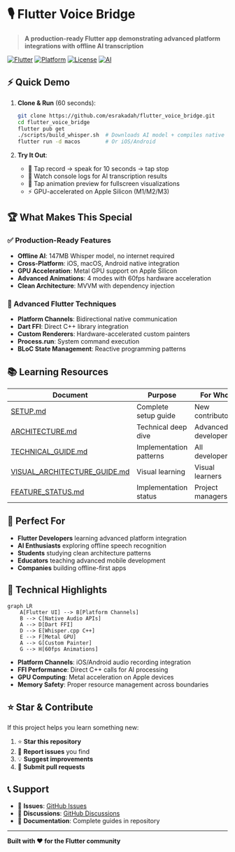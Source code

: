 # 🎙️ Flutter Voice Bridge

> **A production-ready Flutter app demonstrating advanced platform integrations with offline AI transcription**

[![Flutter](https://img.shields.io/badge/Flutter-3.16.0+-blue.svg)](https://flutter.dev/)
[![Platform](https://img.shields.io/badge/Platform-iOS%20%7C%20macOS%20%7C%20Android-green.svg)](https://flutter.dev/)
[![License](https://img.shields.io/badge/License-MIT-yellow.svg)](../LICENSE)
[![AI](https://img.shields.io/badge/AI-Whisper.cpp-purple.svg)](https://github.com/ggerganov/whisper.cpp)

## ⚡ Quick Demo

1. **Clone & Run** (60 seconds):
   ```bash
   git clone https://github.com/esrakadah/flutter_voice_bridge.git
   cd flutter_voice_bridge
   flutter pub get
   ./scripts/build_whisper.sh  # Downloads AI model + compiles native library
   flutter run -d macos        # Or iOS/Android
   ```

2. **Try It Out**:
   - 🎤 Tap record → speak for 10 seconds → tap stop
   - 🤖 Watch console logs for AI transcription results
   - 🎨 Tap animation preview for fullscreen visualizations
   - ⚡ GPU-accelerated on Apple Silicon (M1/M2/M3)

## 🏆 What Makes This Special

### **✅ Production-Ready Features**
- **Offline AI**: 147MB Whisper model, no internet required
- **Cross-Platform**: iOS, macOS, Android native integration
- **GPU Acceleration**: Metal GPU support on Apple Silicon
- **Advanced Animations**: 4 modes with 60fps hardware acceleration
- **Clean Architecture**: MVVM with dependency injection

### **🔧 Advanced Flutter Techniques**
- **Platform Channels**: Bidirectional native communication
- **Dart FFI**: Direct C++ library integration
- **Custom Renderers**: Hardware-accelerated custom painters
- **Process.run**: System command execution
- **BLoC State Management**: Reactive programming patterns

## 📚 Learning Resources

| Document | Purpose | For Who |
|----------|---------|---------|
| [SETUP.md](../SETUP.md) | Complete setup guide | New contributors |
| [ARCHITECTURE.md](../ARCHITECTURE.md) | Technical deep dive | Advanced developers |
| [TECHNICAL_GUIDE.md](../TECHNICAL_GUIDE.md) | Implementation patterns | All developers |
| [VISUAL_ARCHITECTURE_GUIDE.md](../VISUAL_ARCHITECTURE_GUIDE.md) | Visual learning | Visual learners |
| [FEATURE_STATUS.md](../FEATURE_STATUS.md) | Implementation status | Project managers |

## 🚀 Perfect For

- **Flutter Developers** learning advanced platform integration
- **AI Enthusiasts** exploring offline speech recognition
- **Students** studying clean architecture patterns
- **Educators** teaching advanced mobile development
- **Companies** building offline-first apps

## 🎯 Technical Highlights

```mermaid
graph LR
    A[Flutter UI] --> B[Platform Channels]
    B --> C[Native Audio APIs]
    A --> D[Dart FFI]
    D --> E[Whisper.cpp C++]
    E --> F[Metal GPU]
    A --> G[Custom Painter]
    G --> H[60fps Animations]
```

- **Platform Channels**: iOS/Android audio recording integration
- **FFI Performance**: Direct C++ calls for AI processing
- **GPU Computing**: Metal acceleration on Apple devices
- **Memory Safety**: Proper resource management across boundaries

## ⭐ Star & Contribute

If this project helps you learn something new:
1. ⭐ **Star this repository**
2. 🐛 **Report issues** you find
3. 💡 **Suggest improvements**
4. 🔧 **Submit pull requests**

## 📞 Support

- 🐛 **Issues**: [GitHub Issues](https://github.com/esrakadah/flutter_voice_bridge/issues)
- 💬 **Discussions**: [GitHub Discussions](https://github.com/esrakadah/flutter_voice_bridge/discussions)
- 📖 **Documentation**: Complete guides in repository

---

**Built with ❤️ for the Flutter community** 